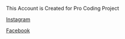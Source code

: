This Account is Created for Pro Coding Project

[Instagram](https://instagram.com/procodingmaroc)

[Facebook](https://facebook.com/procodingmaroc)
